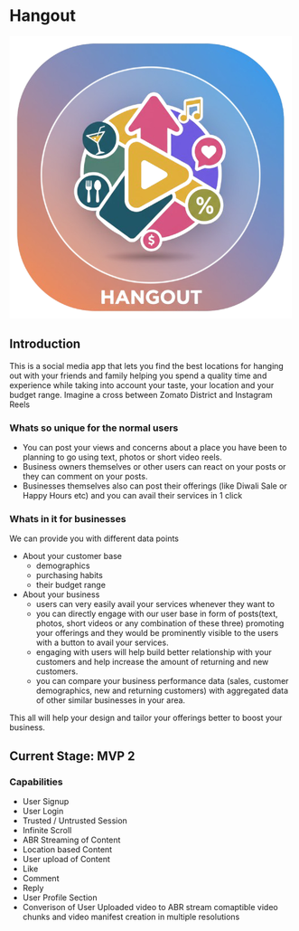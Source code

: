 # Hangout

<img src="./assets/logo_transparent.png" style="min-height:250px;max-height:500px;min-width:250px;max-width:500px;object-fit:contain" alt="Logo Image">

## Introduction

This is a social media app that lets you find the best locations for hanging out with your friends and family helping you spend a quality time and experience  while taking into account your taste, your location and your budget range. Imagine a cross between Zomato District and Instagram Reels

### Whats so unique for the normal users

- You can post your views and concerns about a place you have been to planning to go using text, photos or short video reels.
- Business owners themselves or other users can react on your posts or they can comment on your posts.
- Businesses themselves also can post their offerings (like Diwali Sale or Happy Hours etc) and you can avail their services in 1 click

### Whats in it for businesses

We can provide you with different data points

- About your customer base
  - demographics
  - purchasing habits
  - their budget range
- About your business
  - users can very easily avail your services whenever they want to
  - you can directly engage with our user base in form of posts(text, photos, short videos or any combination of these three) promoting your offerings and they would be prominently visible to the users with a button to avail your services.
  - engaging with users will help build better relationship with your customers and help increase the amount of returning and new customers.
  - you can compare your business performance data (sales, customer demographics, new and returning customers) with aggregated data of other similar businesses in your area.

This all will help your design and tailor your offerings better to boost your business.

## Current Stage: MVP 2

### Capabilities

- User Signup
- User Login
- Trusted / Untrusted Session
- Infinite Scroll
- ABR Streaming of Content
- Location based Content
- User upload of Content
- Like
- Comment
- Reply
- User Profile Section
- Converison of User Uploaded video to ABR stream comaptible video chunks and video manifest creation in multiple resolutions